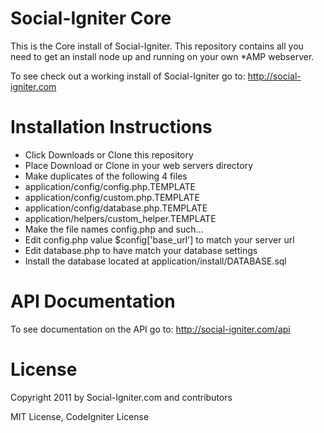 Social-Igniter Core
===================

This is the Core install of Social-Igniter. This repository contains all you need to get an install node up and running on your own *AMP webserver.

To see check out a working install of Social-Igniter go to: http://social-igniter.com

Installation Instructions
=========================

* Click Downloads or Clone this repository
* Place Download or Clone in your web servers directory 
* Make duplicates of the following 4 files
* application/config/config.php.TEMPLATE
* application/config/custom.php.TEMPLATE
* application/config/database.php.TEMPLATE
* application/helpers/custom_helper.TEMPLATE
* Make the file names config.php and such...
* Edit config.php value $config['base_url'] to match your server url
* Edit database.php to have match your database settings
* Install the database located at application/install/DATABASE.sql

API Documentation
================

To see documentation on the API go to: http://social-igniter.com/api

License
=======

Copyright 2011 by Social-Igniter.com and contributors

MIT License, CodeIgniter License
